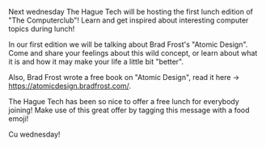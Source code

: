Next wednesday The Hague Tech will be hosting the first lunch edition of "The Computerclub"! Learn and get inspired about interesting computer topics during lunch!

In our first edition we will be talking about Brad Frost's "Atomic Design". Come and share your feelings about this wild concept, or learn about what it is and how it may make your life a little bit "better".

Also, Brad Frost wrote a free book on "Atomic Design", read it here -> https://atomicdesign.bradfrost.com/.

The Hague Tech has been so nice to offer a free lunch for everybody joining! Make use of this great offer by tagging this message with a food emoji!

Cu wednesday!


